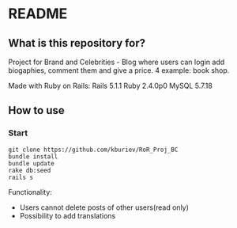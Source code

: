 # README #

## What is this repository for? ##
Project for Brand and Celebrities - Blog where users can login add biogaphies, comment them and give a price. 4 example: book shop.  

Made with Ruby on Rails:
Rails 5.1.1
Ruby 2.4.0p0 
MySQL 5.7.18

## How to use ##

### Start ###
```shell
git clone https://github.com/kburiev/RoR_Proj_BC
bundle install
bundle update
rake db:seed
rails s
```

Functionality: 
* Users cannot delete posts of other users(read only)
* Possibility to add translations

